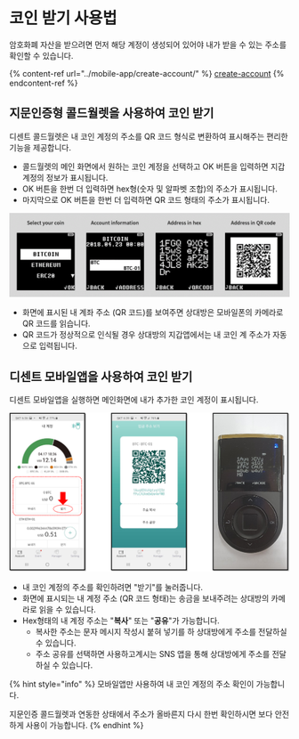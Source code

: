# 코인 받기 사용법

암호화폐 자산을 받으려면 먼저 해당 계정이 생성되어 있어야 내가 받을 수 있는 주소를 확인할 수 있습니다.

{% content-ref url="../mobile-app/create-account/" %}
[create-account](../mobile-app/create-account/)
{% endcontent-ref %}

## 지문인증형 콜드월렛을 사용하여 코인 받기 <a href="#receive-on-biometric-wallet" id="receive-on-biometric-wallet"></a>

디센트 콜드월렛은 내 코인 계정의 주소를 QR 코드 형식로 변환하여 표시해주는 편리한 기능을 제공합니다.   &#x20;

* 콜드월렛의 메인 화면에서 원하는 코인 계정을 선택하고 OK 버튼을 입력하면 지갑 계정의 정보가 표시됩니다.&#x20;
* OK 버튼을 한번 더 입력하면 hex형(숫자 및 알파벳 조합)의 주소가 표시됩니다.
* 마지막으로 OK 버튼을 한번 더 입력하면 QR 코드 형태의 주소가 표시됩니다.

![](<../.gitbook/assets/3 (10).png>)

* 화면에 표시된 내 계좌 주소 (QR 코드)를 보여주면 상대방은 모바일폰의 카메라로 QR 코드를 읽습니다.
* QR 코드가 정상적으로 인식될 경우 상대방의 지갑앱에서는 내 코인 계 주소가 자동으로 입력됩니다.&#x20;

## 디센트 모바일앱을 사용하여 코인 받기 <a href="#receive-on-mobile-app" id="receive-on-mobile-app"></a>

디센트 모바일앱을 실행하면 메인화면에 내가 추가한 코인 계정이 표시됩니다. &#x20;

![](../.gitbook/assets/mobileapp-account-address.png)

* 내 코인 계정의 주소를 확인하려면 "받기"를 눌러줍니다.
* 화면에 표시되는 내 계정 주소 (QR 코드 형태)는 송금을 보내주려는 상대방의 카메라로 읽을 수 있습니다.
* Hex형태의 내 계정 주소는 "**복사**" 또는 "**공유**"가 가능합니다.&#x20;
  * 복사한 주소는 문자 메시지 작성시 붙혀 넣기를 하 상대방에게 주소를 전달하실 수 있습니다. &#x20;
  * 주소 공유를 선택하면 사용하고계시는 SNS 앱을 통해 상대방에게 주소를 전달하실 수 있습니다.

{% hint style="info" %}
모바일앱만 사용하여 내 코인 계정의 주소 확인이 가능합니다.&#x20;

지문인증 콜드월렛과 연동한 상태에서 주소가 올바른지 다시 한번 확인하시면 보다 안전하게 사용이 가능합니다.
{% endhint %}
